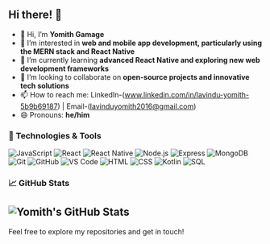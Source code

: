## Hi there! 👋

- 👋 Hi, I’m **Yomith Gamage** 
- 👀 I’m interested in **web and mobile app development, particularly using the MERN stack and React Native**
- 🌱 I’m currently learning **advanced React Native and exploring new web development frameworks**
- 💞️ I’m looking to collaborate on **open-source projects and innovative tech solutions**
- 📫 How to reach me: LinkedIn-(www.linkedin.com/in/lavindu-yomith-5b9b69187) | Email-(lavinduyomith2016@gmail.com)
- 😄 Pronouns: **he/him**




### 🔧 Technologies & Tools

![JavaScript](https://img.shields.io/badge/-JavaScript-F7DF1E?style=flat-square&logo=javascript&logoColor=black)
![React](https://img.shields.io/badge/-React-61DAFB?style=flat-square&logo=react&logoColor=black)
![React Native](https://img.shields.io/badge/-React%20Native-61DAFB?style=flat-square&logo=react&logoColor=black)
![Node.js](https://img.shields.io/badge/-Node.js-339933?style=flat-square&logo=node.js&logoColor=white)
![Express](https://img.shields.io/badge/-Express-000000?style=flat-square&logo=express&logoColor=white)
![MongoDB](https://img.shields.io/badge/-MongoDB-47A248?style=flat-square&logo=mongodb&logoColor=white)
![Git](https://img.shields.io/badge/-Git-F05032?style=flat-square&logo=git&logoColor=white)
![GitHub](https://img.shields.io/badge/-GitHub-181717?style=flat-square&logo=github&logoColor=white)
![VS Code](https://img.shields.io/badge/-VS%20Code-007ACC?style=flat-square&logo=visual-studio-code&logoColor=white)
![HTML](https://img.shields.io/badge/-HTML5-E34F26?style=flat-square&logo=html5&logoColor=white)
![CSS](https://img.shields.io/badge/-CSS3-1572B6?style=flat-square&logo=css3&logoColor=white)
![Kotlin](https://img.shields.io/badge/-Kotlin-0095D5?style=flat-square&logo=kotlin&logoColor=white)
![SQL](https://img.shields.io/badge/-SQL-4479A1?style=flat-square&logo=sql&logoColor=white)




### 📈 GitHub Stats

![Yomith's GitHub Stats](https://github-readme-stats.vercel.app/api?username=YomithG&show_icons=true&theme=radical)
---

Feel free to explore my repositories and get in touch!
